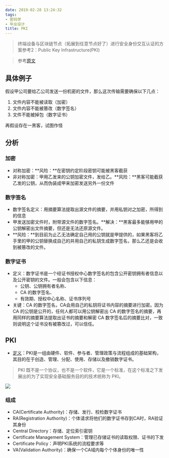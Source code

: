 ```yaml
---
date: 2019-02-28 13:24:32
tags:
- 密码学
- 毕业设计
title: PKI
---
```


> 终端设备与区块链节点（拓展到任意节点好了）进行安全身份交互认证的方案参考2：Public Key Infrastructure(PKI)

<!-- more -->

> 参考[原文](https://www.jianshu.com/p/ffe8c203a471)

## 具体例子

假设甲公司要给乙公司发送一份机密的文件，那么这次传输需要确保以下几点：

1. 文件内容不能被读取（加密）
2. 文件内容不能被篡改（数字签名）
3. 文件不能被掉包（数字证书）

再假设存在一黑客，试图作怪

## 分析

### 加密

* 对称加密：**风险：**在密钥约定阶段密钥可能被黑客截获
* 非对称加密：甲用乙发来的公钥加密文件，发给乙。**风险：**黑客可能截获乙发的公钥，从而伪装成甲来加密发送另外一份文件

### 数字签名

* 数字签名定义：用摘要算法提取出源文件的摘要，并用私钥对之加密，所得到的信息
* 甲发送加密文件时，附带源文件的数字签名。**解决：**黑客最多能够用甲的公钥解密出文件摘要，但还是无法还原源文件。
* **风险：**到目前为止乙无法确定自己用的公钥就是甲提供的，如果黑客将乙手里的甲的公钥替换成自己的并用自己的私钥生成数字签名，那么乙还是会收到被篡改的文件。

### 数字证书

* 定义：数字证书是一个经证书授权中心数字签名的包含公开密钥拥有者信息以及公开密钥的文件。一般会包含以下信息：
  * 公钥、公钥拥有者名称、
  * CA 的数字签名、
  * 有效期、授权中心名称、证书序列号
* 关键：CA 的数字签名，CA会用自己的私钥将证书内容的摘要进行加密。因为 CA 的公钥是公开的，任何人都可以用公钥解密出 CA 的数字签名的摘要，再用同样的摘要算法提取出证书的摘要和解密 CA 数字签名后的摘要比对，一致则说明这个证书没有被篡改过，可以信任。

## PKI

* [定义](https://zh.wikipedia.org/wiki/%E5%85%AC%E9%96%8B%E9%87%91%E9%91%B0%E5%9F%BA%E7%A4%8E%E5%BB%BA%E8%A8%AD)：PKI是一组由硬件、软件、参与者、管理政策与流程组成的基础架构，其目的在于创造、管理、分配、使用、存储以及撤销数字证书。

> PKI 既不是一个协议，也不是一个软件，它是一个标准，在这个标准之下发展出的为了实现安全基础服务目的的技术统称为 PKI。

![](https://upload.wikimedia.org/wikipedia/commons/thumb/3/34/Public-Key-Infrastructure.svg/1280px-Public-Key-Infrastructure.svg.png)

### 组成

* CA(Certificate Authority)：存储、发行、校检数字证书
* RA(Registration Authority)：个体请求将他们的数字证书存到CA时，RA验证其身份
* Central Directory：存储、定位索引密钥
* Certificate Management System：管理已存储证书的读取权限、证书的下发
* Certificate Policy：声明PKI系统的流程要求等
* VA(Validation Authority)：确保一个CA域内每个个体身份的唯一性